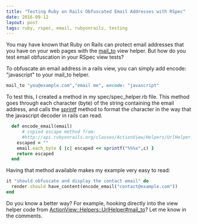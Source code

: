 ```yaml
---
title: "Testing Ruby on Rails Obfuscated Email Addresses with RSpec"
date: 2016-09-12
layout: post
tags: ruby, rspec, email, rubyonrails, testing
---
```

You may have known that Ruby on Rails can protect email addresses that you have on your web pages with the [mail_to](http://api.rubyonrails.org/classes/ActionView/Helpers/UrlHelper.html#method-i-mail_to) view helper. But how do you test email obfuscation in your RSpec view tests?

To obfuscate an email address in a rails view, you can simply add encode: "javascript" to your mail_to helper.

```ruby
mail_to "you@example.com","email me", encode: "javascript"
```

To test this, I created a method in my spec/spec_helper.rb file. This method goes through each character (byte) of the string containing the email address, and calls the [sprintf](http://apidock.com/ruby/Kernel/sprintf) method to format the character in the way that the javascript decoder in rails can read.

```ruby
  def encode_email(email)
      # copied escape method from:
      #http://api.rubyonrails.org/classes/ActionView/Helpers/UrlHelper.html#method-i-mail_to
    escaped = ""
    email.each_byte { |c| escaped << sprintf("%%%x",c) }
    return escaped
  end
```

Having that method available makes my example very easy to read:
```ruby
it "should obfuscate and display the contact email" do
  render.should have_content(encode_email("contact@example.com"))
end
```

Do you know a better way? For example, hooking directly into the view helper code from [ActionView::Helpers::UrlHelper#mail_to](http://api.rubyonrails.org/classes/ActionView/Helpers/UrlHelper.html#method-i-mail_to)? Let me know in the comments.

